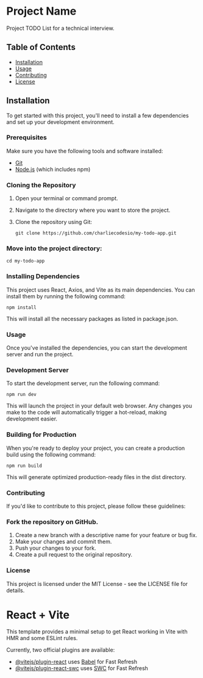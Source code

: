 # Project Name

Project TODO List for a technical interview.

## Table of Contents

- [Installation](#installation)
- [Usage](#usage)
- [Contributing](#contributing)
- [License](#license)

## Installation

To get started with this project, you'll need to install a few dependencies and set up your development environment.

### Prerequisites

Make sure you have the following tools and software installed:

- [Git](https://git-scm.com/)
- [Node.js](https://nodejs.org/) (which includes npm)

### Cloning the Repository

1. Open your terminal or command prompt.
2. Navigate to the directory where you want to store the project.
3. Clone the repository using Git:

   ```text
   git clone https://github.com/charliecodesio/my-todo-app.git
   ```

### Move into the project directory:

    cd my-todo-app


### Installing Dependencies
This project uses React, Axios, and Vite as its main dependencies. You can install them by running the following command:

    npm install


This will install all the necessary packages as listed in package.json.

### Usage
Once you've installed the dependencies, you can start the development server and run the project.

### Development Server
To start the development server, run the following command:

    npm run dev


This will launch the project in your default web browser. Any changes you make to the code will automatically trigger a hot-reload, making development easier.

### Building for Production
When you're ready to deploy your project, you can create a production build using the following command:

    npm run build

This will generate optimized production-ready files in the dist directory.

### Contributing
If you'd like to contribute to this project, please follow these guidelines:

### Fork the repository on GitHub.
1. Create a new branch with a descriptive name for your feature or bug fix.
2. Make your changes and commit them.
3. Push your changes to your fork.
4. Create a pull request to the original repository.

### License
This project is licensed under the MIT License - see the LICENSE file for details.

# React + Vite

This template provides a minimal setup to get React working in Vite with HMR and some ESLint rules.

Currently, two official plugins are available:

- [@vitejs/plugin-react](https://github.com/vitejs/vite-plugin-react/blob/main/packages/plugin-react/README.md) uses [Babel](https://babeljs.io/) for Fast Refresh
- [@vitejs/plugin-react-swc](https://github.com/vitejs/vite-plugin-react-swc) uses [SWC](https://swc.rs/) for Fast Refresh